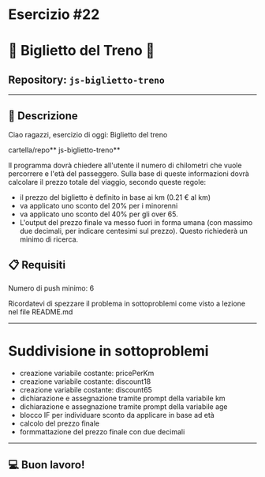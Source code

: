 # Esercizio #22

# 🚆 Biglietto del Treno 🚆

## Repository: `js-biglietto-treno`

---

## 📝 Descrizione



Ciao ragazzi,
esercizio di oggi: Biglietto del treno

cartella/repo** js-biglietto-treno**

Il programma dovrà chiedere all'utente il numero di chilometri che vuole percorrere e l'età del passeggero. Sulla base di queste informazioni dovrà calcolare il prezzo totale del viaggio, secondo queste regole:

- il prezzo del biglietto è definito in base ai km (0.21 € al km)
- va applicato uno sconto del 20% per i minorenni
- va applicato uno sconto del 40% per gli over 65.
- L'output del prezzo finale va messo fuori in forma umana (con massimo due decimali, per indicare centesimi sul prezzo). Questo richiederà un minimo di ricerca.

## 📋 Requisiti

Numero di push minimo: 6

Ricordatevi di spezzare il problema in sottoproblemi come visto a lezione nel file README.md

---
# Suddivisione in sottoproblemi
- creazione variabile costante: pricePerKm
- creazione variabile costante: discount18
- creazione variabile costante: discount65
- dichiarazione e assegnazione tramite prompt della variabile km
- dichiarazione e assegnazione tramite prompt della variabile age
- blocco IF per individuare sconto da applicare in base ad età
- calcolo del prezzo finale
- formmattazione del prezzo finale con due decimali

---


## 💻 Buon lavoro!